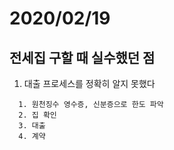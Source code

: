 # 2020/02/19

## 전세집 구할 때 실수했던 점
  1. 대출 프로세스를 정확히 알지 못했다 
  ~~~
    1. 원천징수 영수증, 신분증으로 한도 파악
    2. 집 확인
    3. 대출
    4. 계약
  ~~~
  
